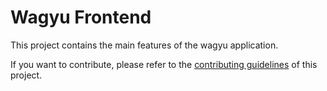 # Wagyu Frontend

This project contains the main features of the wagyu application.

If you want to contribute, please refer to the [contributing guidelines](./CONTRIBUTING.md) of this project.
